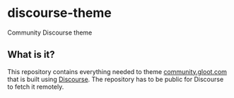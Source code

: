 # discourse-theme
Community Discourse theme

## What is it?

This repository contains everything needed to theme [community.gloot.com](https://community.gloot.com) that is built using [Discourse](https://www.discourse.org/). The repository has to be public for Discourse to fetch it remotely.